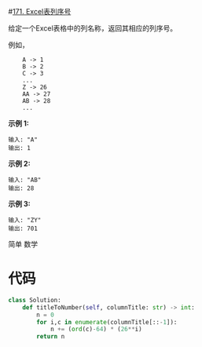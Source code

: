 <!--
 * @Description: 
 * @Autor: Au3C2
 * @Date: 2021-06-29 12:59:05
 * @LastEditors: Au3C2
 * @LastEditTime: 2021-06-29 12:59:38
-->
#[171. Excel表列序号](https://leetcode-cn.com/problems/excel-sheet-column-number/)

给定一个Excel表格中的列名称，返回其相应的列序号。

例如，

```
    A -> 1
    B -> 2
    C -> 3
    ...
    Z -> 26
    AA -> 27
    AB -> 28 
    ...
```

**示例 1:**

```
输入: "A"
输出: 1
```

**示例 2:**

```
输入: "AB"
输出: 28
```

**示例 3:**

```
输入: "ZY"
输出: 701
```
简单 数学

# 代码

```python
class Solution:
    def titleToNumber(self, columnTitle: str) -> int:
        n = 0
        for i,c in enumerate(columnTitle[::-1]):
            n += (ord(c)-64) * (26**i)
        return n
```
